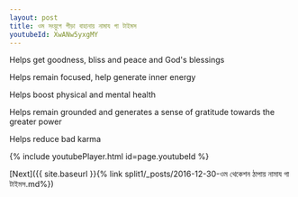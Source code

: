 ```yaml
---
layout: post
title: ওম সংয়ুগে পীড়া বাহানায় নামায গা টাইমস
youtubeId: XwANw5yxgMY
---
```

 
 
Helps get goodness, bliss and peace and God's blessings
 
Helps remain focused, help generate inner energy 
 
Helps boost physical and mental health 
 
Helps remain grounded and generates a sense of gratitude towards the greater power 
 
Helps reduce bad karma
 
 
 
 


{% include youtubePlayer.html id=page.youtubeId %}
 
[Next]({{ site.baseurl }}{% link  split1/_posts/2016-12-30-ওম থেকেশন ঠাপায় নামায গা টাইমস.md%})
 
